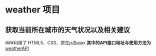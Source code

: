 # weather 项目
## 获取当前所在城市的天气状况以及相关建议
###利用了 HTML5、CSS、原生js及ajax
**其中的API接口地址与使用方法为**
[weatherAPI](http://api.jirengu.com/)
